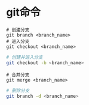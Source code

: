 # git命令

```shell
# 创建分支
git branch <branch_name>
# 进入分支
git checkout <branch_name>
```



```sh
# 创建并进入分支
git checkout -b <branch_name>
```



```shell
# 合并分支
git merge <branch_name>
```



```sh
# 删除分支
git branch -d <branch_name>
```

